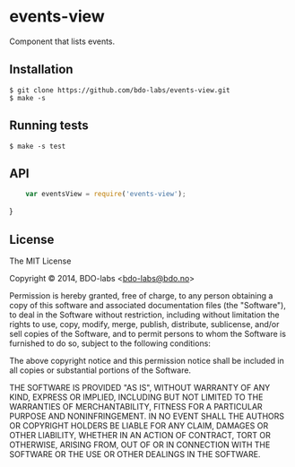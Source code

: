 
events-view
============

Component that lists events.


## Installation

    $ git clone https://github.com/bdo-labs/events-view.git
    $ make -s


## Running tests

    $ make -s test


## API

```Javascript
    var eventsView = require('events-view');
```


}
## License

The MIT License

Copyright &copy; 2014, BDO-labs &lt;bdo-labs@bdo.no&gt;

Permission is hereby granted, free of charge, to any person obtaining a
copy of this software and associated documentation files (the "Software"),
to deal in the Software without restriction, including without limitation
the rights to use, copy, modify, merge, publish, distribute, sublicense,
and/or sell copies of the Software, and to permit persons to whom the
Software is furnished to do so, subject to the following conditions:

The above copyright notice and this permission notice shall be included in
all copies or substantial portions of the Software.

THE SOFTWARE IS PROVIDED "AS IS", WITHOUT WARRANTY OF ANY KIND, EXPRESS OR
IMPLIED, INCLUDING BUT NOT LIMITED TO THE WARRANTIES OF MERCHANTABILITY,
FITNESS FOR A PARTICULAR PURPOSE AND NONINFRINGEMENT. IN NO EVENT SHALL THE
AUTHORS OR COPYRIGHT HOLDERS BE LIABLE FOR ANY CLAIM, DAMAGES OR OTHER
LIABILITY, WHETHER IN AN ACTION OF CONTRACT, TORT OR OTHERWISE, ARISING
FROM, OUT OF OR IN CONNECTION WITH THE SOFTWARE OR THE USE OR OTHER
DEALINGS IN THE SOFTWARE.


